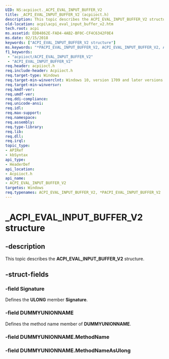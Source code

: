 ```yaml
---
UID: NS:acpiioct._ACPI_EVAL_INPUT_BUFFER_V2
title: _ACPI_EVAL_INPUT_BUFFER_V2 (acpiioct.h)
description: This topic describes the ACPI_EVAL_INPUT_BUFFER_V2 structure.
old-location: acpi\acpi_eval_input_buffer_v2.htm
tech.root: acpi
ms.assetid: EDB4862E-FAD4-4AB2-BF0C-CF4C6342F0E4
ms.date: 02/15/2018
keywords: ["ACPI_EVAL_INPUT_BUFFER_V2 structure"]
ms.keywords: "*PACPI_EVAL_INPUT_BUFFER_V2, ACPI_EVAL_INPUT_BUFFER_V2, ACPI_EVAL_INPUT_BUFFER_V2 structure [ACPI Devices], PACPI_EVAL_INPUT_BUFFER_V2, PACPI_EVAL_INPUT_BUFFER_V2 structure pointer [ACPI Devices], _ACPI_EVAL_INPUT_BUFFER_V2, acpi.acpi_eval_input_buffer_v2, acpiioct/ACPI_EVAL_INPUT_BUFFER_V2, acpiioct/PACPI_EVAL_INPUT_BUFFER_V2"
f1_keywords:
 - "acpiioct/ACPI_EVAL_INPUT_BUFFER_V2"
 - "ACPI_EVAL_INPUT_BUFFER_V2"
req.header: acpiioct.h
req.include-header: Acpiioct.h
req.target-type: Windows
req.target-min-winverclnt: Windows 10, version 1709 and later versions.
req.target-min-winversvr: 
req.kmdf-ver: 
req.umdf-ver: 
req.ddi-compliance: 
req.unicode-ansi: 
req.idl: 
req.max-support: 
req.namespace: 
req.assembly: 
req.type-library: 
req.lib: 
req.dll: 
req.irql: 
topic_type:
- APIRef
- kbSyntax
api_type:
- HeaderDef
api_location:
- Acpiioct.h
api_name:
- ACPI_EVAL_INPUT_BUFFER_V2
targetos: Windows
req.typenames: ACPI_EVAL_INPUT_BUFFER_V2, *PACPI_EVAL_INPUT_BUFFER_V2
---
```


# _ACPI_EVAL_INPUT_BUFFER_V2 structure


## -description


This topic describes the  <b>ACPI_EVAL_INPUT_BUFFER_V2</b> structure.


## -struct-fields




### -field Signature

Defines the <b>ULONG</b> member <b>Signature</b>.


### -field DUMMYUNIONNAME

Defines the method name member of <b>DUMMYUNIONNAME</b>.


### -field DUMMYUNIONNAME.MethodName

 


### -field DUMMYUNIONNAME.MethodNameAsUlong

 



